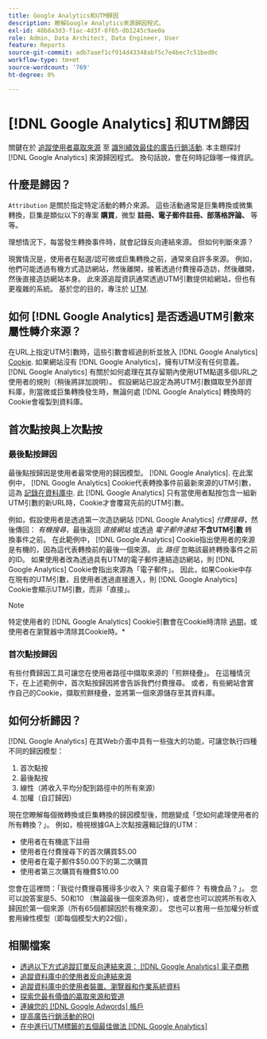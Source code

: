 ```yaml
---
title: Google Analytics和UTM歸因
description: 瞭解Google Analytics來源歸因程式。
exl-id: 48b8a3d3-f1ac-4d3f-8f65-db1245c9ae0a
role: Admin, Data Architect, Data Engineer, User
feature: Reports
source-git-commit: adb7aaef1cf914d43348abf5c7e4bec7c51bed0c
workflow-type: tm+mt
source-wordcount: '769'
ht-degree: 0%

---
```


# [!DNL Google Analytics] 和UTM歸因

關鍵在於 [追蹤使用者贏取來源](../../data-analyst/analysis/google-track-user-acq.md) 至 [識別績效最佳的廣告行銷活動](../../data-analyst/analysis/most-value-source-channel.md). 本主題探討 [!DNL Google Analytics] 來源歸因程式。 換句話說，會在何時記錄哪一條資訊。

## 什麼是歸因？

`Attribution` 是關於指定特定活動的轉介來源。 這些活動通常是巨集轉換或微集轉換，巨集是類似以下的專案 **購買**，微型 **註冊、電子郵件註冊、部落格評論、** 等等。

理想情況下，每當發生轉換事件時，就會記錄反向連結來源。 但如何判斷來源？

現實情況是，使用者在點選/認可微或巨集轉換之前，通常來自許多來源。 例如，他們可能透過有機方式造訪網站，然後離開，接著透過付費搜尋造訪，然後離開，然後直接造訪網站本身。 此來源追蹤資訊通常透過UTM引數提供給網站，但也有更複雜的系統。 基於您的目的，專注於 [UTM](https://support.google.com/analytics/answer/1033867?hl=en&amp;ref_topic=1032998).

## 如何 [!DNL Google Analytics] 是否透過UTM引數來屬性轉介來源？

在URL上指定UTM引數時，這些引數會經過剖析並放入 [!DNL Google Analytics] [Cookie](https://en.wikipedia.org/wiki/HTTP_cookie). 如果網站沒有 [!DNL Google Analytics]，擁有UTM沒有任何意義。 [!DNL Google Analytics] 有關於如何處理在其存留期內使用UTM點選多個URL之使用者的規則（稍後將詳加說明）。 假設網站已設定為將UTM引數擷取至外部資料庫，則當微或巨集轉換發生時，無論何處 [!DNL Google Analytics] 轉換時的Cookie會複製到資料庫。

## 首次點按與上次點按

### 最後點按歸因

最後點按歸因是使用者最常使用的歸因模型。 [!DNL Google Analytics]. 在此案例中， [!DNL Google Analytics] Cookie代表轉換事件前最新來源的UTM引數，這為 [記錄在資料庫中](../../data-analyst/analysis/google-track-user-acq.md). 此 [!DNL Google Analytics] 只有當使用者點按包含一組新UTM引數的新URL時，Cookie才會覆寫先前的UTM引數。

例如，假設使用者是透過第一次造訪網站 [!DNL Google Analytics] *付費搜尋*，然後傳回： *有機搜尋*，最後返回 *直接網站* 或透過 *電子郵件連結* **不含UTM引數** 轉換事件之前。 在此範例中， [!DNL Google Analytics] Cookie指出使用者的來源是有機的，因為這代表轉換前的最後一個來源。 此 *路徑* 忽略該最終轉換事件之前的ID。 如果使用者改為透過具有UTM的電子郵件連結造訪網站，則 [!DNL Google Analytics] Cookie會指出來源為「電子郵件」。 因此，如果Cookie中存在現有的UTM引數，且使用者透過直接進入，則 [!DNL Google Analytics] Cookie會顯示UTM引數，而非「直接」。

>[!NOTE]
>
>特定使用者的 [!DNL Google Analytics] Cookie引數會在Cookie時清除 [過期](https://developers.google.com/analytics/devguides/collection/analyticsjs/cookie-usage)，或使用者在瀏覽器中清除其Cookie時。*

### 首次點按歸因

有些付費歸因工具可讓您在使用者路徑中擷取來源的「煎餅棧疊」。 在這種情況下，在上述範例中，首次點按歸因將會告訴我們付費搜尋。 或者，有些網站會實作自己的Cookie，擷取煎餅棧疊，並將第一個來源儲存至其資料庫。

## 如何分析歸因？

[!DNL Google Analytics] 在其Web介面中具有一些強大的功能，可讓您執行四種不同的歸因模型：

1. 首次點按
1. 最後點按
1. 線性（將收入平均分配到路徑中的所有來源）
1. 加權（自訂歸因）

現在您瞭解每個微轉換或巨集轉換的歸因模型後，問題變成「您如何處理使用者的所有轉換？」。  例如，檢視根據GA上次點按邏輯記錄的UTM：

* 使用者在有機底下註冊
* 使用者在付費搜尋下的首次購買$5.00
* 使用者在電子郵件$50.00下的第二次購買
* 使用者第三次購買有機費$10.00

您會在這裡問：「我從付費搜尋獲得多少收入？ 來自電子郵件？  有機食品？」。 您可以說答案是5、50和10 （無論最後一個來源為何），或者您也可以說將所有收入歸因於第一個來源（所有65個都歸因於有機來源）。 您也可以套用一些加權分析或套用線性模型（即每個模型大約22個）。

## 相關檔案

* [透過以下方式追蹤訂單反向連結來源： [!DNL Google Analytics] 電子商務](../importing-data/integrations/google-ecommerce.md)
* [追蹤資料庫中的使用者反向連結來源](../analysis/google-track-user-acq.md)
* [追蹤資料庫中的使用者裝置、瀏覽器和作業系統資料](../analysis/google-track-user-acq.md)
* [探索您最有價值的贏取來源和管道](../analysis/most-value-source-channel.md)
* [連線您的 [!DNL Google Adwords] 帳戶](../importing-data/integrations/google-adwords.md)
* [提高廣告行銷活動的ROI](../analysis/roi-ad-camp.md)
* [在中進行UTM標籤的五個最佳做法 [!DNL Google Analytics]](../../best-practices/utm-tagging-google.md)
